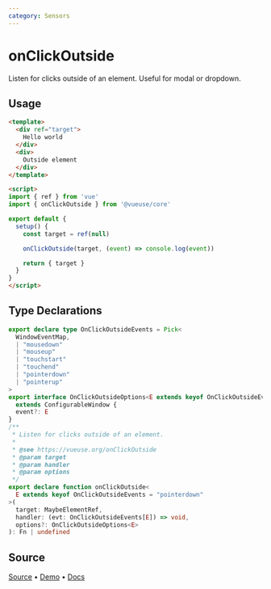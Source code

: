 ```yaml
---
category: Sensors
---
```


# onClickOutside

Listen for clicks outside of an element. Useful for modal or dropdown.

## Usage

```html {18}
<template>
  <div ref="target">
    Hello world
  </div>
  <div>
    Outside element
  </div>
</template>

<script>
import { ref } from 'vue'
import { onClickOutside } from '@vueuse/core'

export default {
  setup() {
    const target = ref(null)

    onClickOutside(target, (event) => console.log(event))

    return { target }
  }
}
</script>
```


<!--FOOTER_STARTS-->
## Type Declarations

```typescript
export declare type OnClickOutsideEvents = Pick<
  WindowEventMap,
  | "mousedown"
  | "mouseup"
  | "touchstart"
  | "touchend"
  | "pointerdown"
  | "pointerup"
>
export interface OnClickOutsideOptions<E extends keyof OnClickOutsideEvents>
  extends ConfigurableWindow {
  event?: E
}
/**
 * Listen for clicks outside of an element.
 *
 * @see https://vueuse.org/onClickOutside
 * @param target
 * @param handler
 * @param options
 */
export declare function onClickOutside<
  E extends keyof OnClickOutsideEvents = "pointerdown"
>(
  target: MaybeElementRef,
  handler: (evt: OnClickOutsideEvents[E]) => void,
  options?: OnClickOutsideOptions<E>
): Fn | undefined
```

## Source

[Source](https://github.com/vueuse/vueuse/blob/main/packages/core/onClickOutside/index.ts) • [Demo](https://github.com/vueuse/vueuse/blob/main/packages/core/onClickOutside/demo.vue) • [Docs](https://github.com/vueuse/vueuse/blob/main/packages/core/onClickOutside/index.md)


<!--FOOTER_ENDS-->
